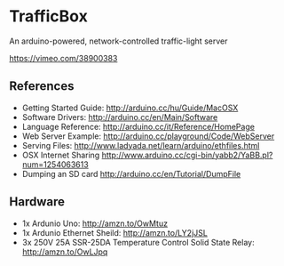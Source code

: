 TrafficBox
==========
An arduino-powered, network-controlled traffic-light server

<https://vimeo.com/38900383>

References
----------
- Getting Started Guide: <http://arduino.cc/hu/Guide/MacOSX>
- Software Drivers: <http://arduino.cc/en/Main/Software>
- Language Reference: <http://arduino.cc/it/Reference/HomePage>
- Web Server Example: <http://arduino.cc/playground/Code/WebServer>
- Serving Files: <http://www.ladyada.net/learn/arduino/ethfiles.html>
- OSX Internet Sharing <http://www.arduino.cc/cgi-bin/yabb2/YaBB.pl?num=1254063613>
- Dumping an SD card <http://arduino.cc/en/Tutorial/DumpFile>

Hardware
--------
- 1x Ardunio Uno: <http://amzn.to/OwMtuz>
- 1x Ardunio Ethernet Sheild: <http://amzn.to/LY2jJSL>
- 3x 250V 25A SSR-25DA Temperature Control Solid State Relay: <http://amzn.to/OwLJpq>

